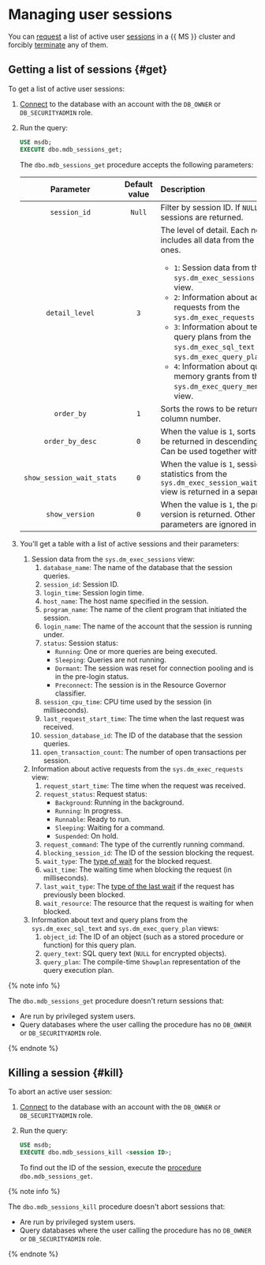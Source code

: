 # Managing user sessions

You can [request](#get) a list of active user [sessions](https://docs.microsoft.com/en-us/sql/relational-databases/system-dynamic-management-views/sys-dm-exec-sessions-transact-sql) in a {{ MS }} cluster and forcibly [terminate](#kill) any of them.

## Getting a list of sessions {#get}

To get a list of active user sessions:

1. [Connect](connect.md) to the database with an account with the `DB_OWNER` or `DB_SECURITYADMIN` role.

1. Run the query:

    ```sql
    USE msdb;
    EXECUTE dbo.mdb_sessions_get;
    ```

   The `dbo.mdb_sessions_get` procedure accepts the following parameters:

   | Parameter | Default<br>value | Description |
   | :-------: | :---------: | :--------------------- |
   | `session_id` | `Null` | Filter by session ID. If `NULL`, all active sessions are returned. |
   | `detail_level` | `3` | The level of detail. Each next level includes all data from the previous ones.<br/><ul><li>`1`: Session data from the `sys.dm_exec_sessions` system view.</li><li>`2`: Information about active requests from the `sys.dm_exec_requests` view.</li><li>`3`: Information about text and query plans from the `sys.dm_exec_sql_text` and `sys.dm_exec_query_plan` views.</li><li>`4`: Information about query memory grants from the `sys.dm_exec_query_memory_grants` view.</li> |
   | `order_by` | `1` | Sorts the rows to be returned by column number. |
   | `order_by_desc` | `0` | When the value is `1`, sorts the rows to be returned in descending order. Can be used together with `order_by`. |
   | `show_session_wait_stats` | `0` | When the value is `1`, session wait statistics from the `sys.dm_exec_session_wait_stats` view is returned in a separate table. |
   | `show_version` | `0` | When the value is `1`, the procedure version is returned. Other parameters are ignored in this case. |

1. You'll get a table with a list of active sessions and their parameters:
   1. Session data from the `sys.dm_exec_sessions` view:
      1. `database_name`: The name of the database that the session queries.
      1. `session_id`: Session ID.
      1. `login_time`: Session login time.
      1. `host_name`: The host name specified in the session.
      1. `program_name`: The name of the client program that initiated the session.
      1. `login_name`: The name of the account that the session is running under.
      1. `status`: Session status:
         * `Running`: One or more queries are being executed.
         * `Sleeping`: Queries are not running.
         * `Dormant`: The session was reset for connection pooling and is in the pre-login status.
         * `Preconnect`: The session is in the Resource Governor classifier.
      1. `session_cpu_time`: CPU time used by the session (in milliseconds).
      1. `last_request_start_time`: The time when the last request was received.
      1. `session_database_id`: The ID of the database that the session queries.
      1. `open_transaction_count`: The number of open transactions per session.
   1. Information about active requests from the `sys.dm_exec_requests` view:
      1. `request_start_time`: The time when the request was received.
      1. `request_status`: Request status:
         * `Background`: Running in the background.
         * `Running`: In progress.
         * `Runnable`: Ready to run.
         * `Sleeping`: Waiting for a command.
         * `Suspended`: On hold.
      1. `request_command`: The type of the currently running command.
      1. `blocking_session_id`: The ID of the session blocking the request.
      1. `wait_type`: The [type of wait](https://docs.microsoft.com/en-us/sql/relational-databases/system-dynamic-management-views/sys-dm-os-wait-stats-transact-sql?#types-of-waits) for the blocked request.
      1. `wait_time`: The waiting time when blocking the request (in milliseconds).
      1. `last_wait_type`: The [type of the last wait](https://docs.microsoft.com/en-us/sql/relational-databases/system-dynamic-management-views/sys-dm-os-wait-stats-transact-sql?#types-of-waits) if the request has previously been blocked.
      1. `wait_resource`: The resource that the request is waiting for when blocked.
   1. Information about text and query plans from the `sys.dm_exec_sql_text` and `sys.dm_exec_query_plan` views:
      1. `object_id`: The ID of an object (such as a stored procedure or function) for this query plan.
      1. `query_text`: SQL query text (`NULL` for encrypted objects).
      1. `query_plan`: The compile-time `Showplan` representation of the query execution plan.

{% note info %}

The `dbo.mdb_sessions_get` procedure doesn't return sessions that:

* Are run by privileged system users.
* Query databases where the user calling the procedure has no `DB_OWNER` or `DB_SECURITYADMIN` role.

{% endnote %}

## Killing a session {#kill}

To abort an active user session:

1. [Connect](connect.md) to the database with an account with the `DB_OWNER` or `DB_SECURITYADMIN` role.

1. Run the query:

    ```sql
    USE msdb;
    EXECUTE dbo.mdb_sessions_kill <session ID>;
    ```

   To find out the ID of the session, execute the [procedure](#get) `dbo.mdb_sessions_get`.

{% note info %}

The `dbo.mdb_sessions_kill` procedure doesn't abort sessions that:

* Are run by privileged system users.
* Query databases where the user calling the procedure has no `DB_OWNER` or `DB_SECURITYADMIN` role.

{% endnote %}

